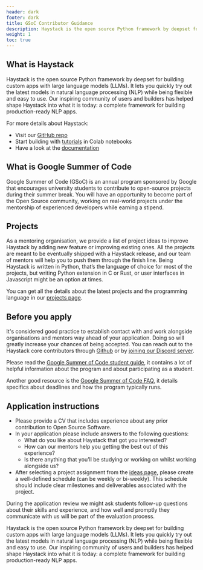```yaml
---
header: dark
footer: dark
title: GSoC Contributor Guidance
description: Haystack is the open source Python framework by deepset for building custom apps with LLMs.
weight: 1
toc: true
---
```


## What is Haystack

Haystack is the open source Python framework by deepset for building custom apps with large language models (LLMs). It lets you quickly try out the latest models in natural language processing (NLP) while being flexible and easy to use. Our inspiring community of users and builders has helped shape Haystack into what it is today: a complete framework for building production-ready NLP apps.

For more details about Haystack:
- Visit our [GitHub repo](https://github.com/deepset-ai/haystack)
- Start building with [tutorials](https://haystack.deepset.ai/tutorials) in Colab notebooks
- Have a look at the [documentation](https://docs.haystack.deepset.ai/)

## What is Google Summer of Code

Google Summer of Code (GSoC) is an annual program sponsored by Google that encourages university students to contribute to open-source projects during their summer break. You will have an opportunity to become part of the Open Source community, working on real-world projects under the mentorship of experienced developers while earning a stipend.

## Projects

As a mentoring organisation, we provide a list of project ideas to improve Haystack by adding new feature or improving existing ones. All the projects are meant to be eventually shipped with a Haystack release, and our team of mentors will help you to push them through the finish line. Being Haystack is written in Python, that’s the language of choice for most of the projects, but writing Python extension in C or Rust, or user interfaces in Javascript might be an option at times.

You can get all the details about the latest projects and the programming language in our [projects page](https://haystack.deepset.ai/gsoc/projects).

## Before you apply

It's considered good practice to establish contact with and work alongside organisations and mentors way ahead of your application. Doing so will greatly increase your chances of being accepted. You can reach out to the Haystack core contributors through [Github](https://github.com/deepset-ai/haystack/discussions/new/choose) or by [joining our Discord server](https://discord.com/invite/xYvH6drSmA).

Please read the [Google Summer of Code student guide](https://google.github.io/gsocguides/student/), it contains a lot of helpful information about the program and about participating as a student.

Another good resource is the [Google Summer of Code FAQ](https://developers.google.com/open-source/gsoc/faq), it details specifics about deadlines and how the program typically runs.

## Application instructions

- Please provide a CV that includes experience about any prior contribution to Open Source Software.
- In your application please include answers to the following questions:
    - What do you like about Haystack that got you interested?
    - How can our mentors help you getting the best out of this experience?
    - Is there anything that you’ll be studying or working on whilst working alongside us?
- After selecting a project assignment from the [ideas page](https://haystack.deepset.ai/gsoc/projects), please create a well-defined schedule (can be weekly or bi-weekly). This schedule should include clear milestones and deliverables associated with the project.

During the application review we might ask students follow-up questions about their skills and experience, and how well and promptly they communicate with us will be part of the evaluation process.

Haystack is the open source Python framework by deepset for building custom apps with large language models (LLMs). It lets you quickly try out the latest models in natural language processing (NLP) while being flexible and easy to use. Our inspiring community of users and builders has helped shape Haystack into what it is today: a complete framework for building production-ready NLP apps.
